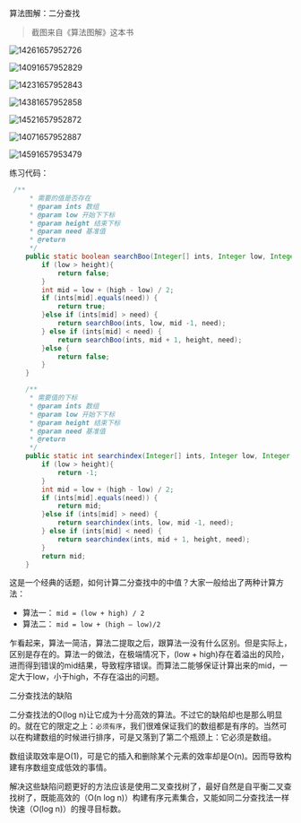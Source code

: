 算法图解：二分查找

> 截图来自《算法图解》这本书



![14261657952726](https://xuemingde.com/pages/image/2022/07/16/14261657952726.png)

![14091657952829](https://xuemingde.com/pages/image/2022/07/16/14091657952829.png)

![14231657952843](https://xuemingde.com/pages/image/2022/07/16/14231657952843.png)

![14381657952858](https://xuemingde.com/pages/image/2022/07/16/14381657952858.png)

![14521657952872](https://xuemingde.com/pages/image/2022/07/16/14521657952872.png)

![14071657952887](https://xuemingde.com/pages/image/2022/07/16/14071657952887.png)

![14591657953479](https://xuemingde.com/pages/image/2022/07/16/14591657953479.png)



练习代码：

```java
 /**
     * 需要的值是否存在
     * @param ints 数组
     * @param low 开始下下标
     * @param height 结束下标
     * @param need 基准值
     * @return
     */
    public static boolean searchBoo(Integer[] ints, Integer low, Integer height,Integer need) {
        if (low > height){
            return false;
        }
        int mid = low + (high - low) / 2;
        if (ints[mid].equals(need)) {
            return true;
        }else if (ints[mid] > need) {
            return searchBoo(ints, low, mid -1, need);
        } else if (ints[mid] < need) {
            return searchBoo(ints, mid + 1, height, need);
        }else {
            return false;
        }
    }

    /**
     * 需要值的下标
     * @param ints 数组
     * @param low 开始下下标
     * @param height 结束下标
     * @param need 基准值
     * @return
     */
    public static int searchindex(Integer[] ints, Integer low, Integer height,Integer need) {
        if (low > height){
            return -1;
        }
        int mid = low + (high - low) / 2;
        if (ints[mid].equals(need)) {
            return mid;
        }else if (ints[mid] > need) {
            return searchindex(ints, low, mid -1, need);
        } else if (ints[mid] < need) {
            return searchindex(ints, mid + 1, height, need);
        }
        return mid;
    }

```



这是一个经典的话题，如何计算二分查找中的中值？大家一般给出了两种计算方法：

- 算法一： `mid = (low + high) / 2`
- 算法二： `mid = low + (high – low)/2`

乍看起来，算法一简洁，算法二提取之后，跟算法一没有什么区别。但是实际上，区别是存在的。算法一的做法，在极端情况下，(low + high)存在着溢出的风险，进而得到错误的mid结果，导致程序错误。而算法二能够保证计算出来的mid，一定大于low，小于high，不存在溢出的问题。



二分查找法的缺陷

二分查找法的O(log n)让它成为十分高效的算法。不过它的缺陷却也是那么明显的。就在它的限定之上：`必须有序`，我们很难保证我们的数组都是有序的。当然可以在构建数组的时候进行排序，可是又落到了第二个瓶颈上：它必须是数组。

数组读取效率是O(1)，可是它的插入和删除某个元素的效率却是O(n)。因而导致构建有序数组变成低效的事情。

解决这些缺陷问题更好的方法应该是使用二叉查找树了，最好自然是自平衡二叉查找树了，既能高效的（O(n log n)）构建有序元素集合，又能如同二分查找法一样快速（O(log n)）的搜寻目标数。



